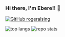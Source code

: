 ### Hi there, I'm Ebere!! 👋

[![GitHub rogeralsing](https://img.shields.io/github/followers/eaba?label=follow&style=social)](https://github.com/eaba)


![top langs](https://github-readme-stats.vercel.app/api/top-langs/?username=eaba&hide=jupyter%20notebook,html,javascript)
![repo stats](https://github-readme-stats.vercel.app/api?username=eaba&show_icons=true&line_height=27)

<!--
**eaba/eaba** is a ✨ _special_ ✨ repository because its `README.md` (this file) appears on your GitHub profile.

Here are some ideas to get you started:

- 🔭 I’m currently working on ...
- 🌱 I’m currently learning ...
- 👯 I’m looking to collaborate on ...
- 🤔 I’m looking for help with ...
- 💬 Ask me about ...
- 📫 How to reach me: ...
- 😄 Pronouns: ...
- ⚡ Fun fact: ...
-->
